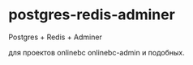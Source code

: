 # postgres-redis-adminer

Postgres + Redis + Adminer 

для проектов onlinebc onlinebc-admin и подобных.


